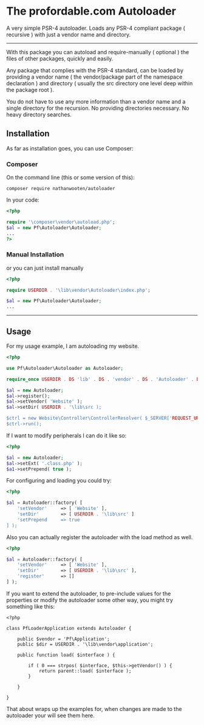 
# The profordable.com Autoloader
A very simple PSR-4 autoloader. Loads any PSR-4 compliant package ( recursive ) with just a vendor name and directory.

---
With this package you can autoload and require-manually ( optional ) the files of other packages, quickly and easily.

Any package that complies with the PSR-4 standard, can be loaded by providing a vendor name ( the vendor/package part of the namespace declaration ) and directory ( usually the src directory one level deep within the package root ).

You do not have to use any more information than a vendor name and a single directory for the recursion. No providing directories necessary. No heavy directory searches.

## Installation

As far as installation goes, you can use Composer:

### Composer

On the command line (this or some version of this):

```
composer require nathanwooten/autoloader
```

In your code:

```php
<?php

require '\composer\vendor\autoload.php';
$al = new Pf\Autoloader\Autoloader;
...
?>
```

### Manual Installation

or you can just install manually

```php
<?php

require USERDIR . '\lib\vendor\Autoloader\index.php';

$al = new Pf\Autoloader\Autoloader;
...
```

---

## Usage

For my usage example, I am autoloading my website.

```php
<?php

use Pf\Autoloader\Autoloader as Autoloader;

require_once USERDIR . DS 'lib' . DS . 'vendor' . DS . 'Autoloader' . DS . 'src' . DS . 'index.php';

$al = new Autoloader;
$al->register();
$al->setVendor( 'Website' );
$al->setDir( USERDIR . '\lib\src );

$ctrl = new Website\Controller\ControllerResolver( $_SERVER['REQUEST_URI'] );
$ctrl->run();
```

If I want to modify peripherals I can do it like so:

```php
<?php

$al = new Autoloader;
$al->setExt( '.class.php' );
$a1->setPrepend( true );
```

For configuring and loading you could try:
```php
<?php

$al = Autoloader::factory( [
    'setVendor'     => [ 'Website' ],
    'setDir'        => [ USERDIR . '\lib\src' ]
    'setPrepend     => true
] );
```

Also you can actually register the autoloader with the load method as well.

```php
<?php

$al = Autoloader::factory( [
    'setVendor'     => [ 'Website' ],
    'setDir'        => [ USERDIR . '\lib\src' ],
    'register'      => []
] );
```
If you want to extend the autoloader, to pre-include values for the properties or modify the autoloader some other way, you might try something like this:

```
<?php

class PfLoaderApplication extends Autoloader {

    public $vendor = 'Pf\Application';
    public $dir = USERDIR . '\lib\vendor\application';

    public function load( $interface ) {
    
        if ( 0 === strpos( $interface, $this->getVendor() ) {
            return parent::load( $interface );
        }
    
    }

}
```

That about wraps up the examples for, when changes are made to the autoloader your will see them here.
